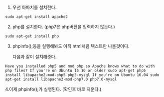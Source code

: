 1. 우선 아파치를 설치한다. 

`sudo apt-get install apache2`

2. php를 설치한다. (php7은 php버전을 입력하지 않는다.)

`sudo apt-get install php`

3. phpinfo();등을 실행해봐도 아직 html처럼 텍스트만 나올것이다. 

   다음과 같이 설치해준다. 

`
Have you installed php5 and mod_php so Apache knows what to do with php files?
If you're on Ubuntu 15.10 or older
sudo apt-get php5 install libapache2-mod-php5 php5-mysql
If you're on Ubuntu 16.04
sudo apt-get install libapache2-mod-php7.0 php7.0-mysql
`



4.이제 phpinfo();가 실행된다. (확인후 바로 지운다.)
